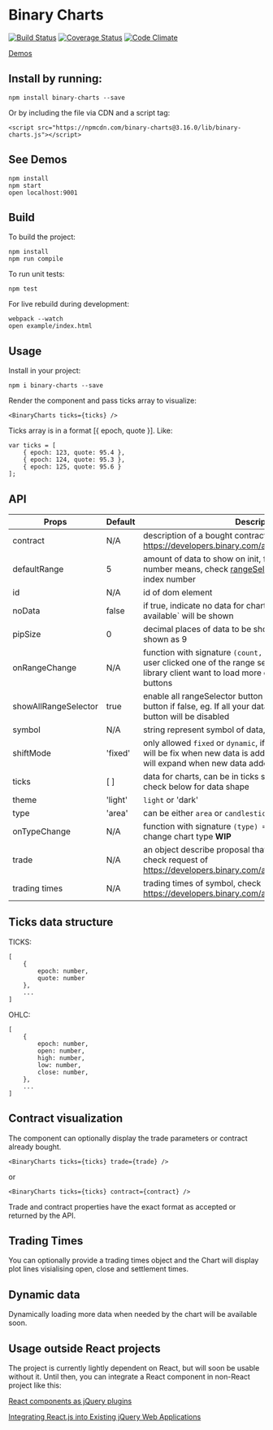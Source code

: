 # Binary Charts

[![Build Status](https://travis-ci.org/binary-com/binary-charts.svg?branch=master)](https://travis-ci.org/binary-com/binary-charts)
[![Coverage Status](https://coveralls.io/repos/github/binary-com/binary-charts/badge.svg?branch=master)](https://coveralls.io/github/binary-com/binary-charts?branch=master)
[![Code Climate](https://codeclimate.com/github/binary-com/binary-charts/badges/gpa.svg)](https://codeclimate.com/github/binary-com/binary-charts)

[Demos](https://binary-com.github.io/binary-charts/)

## Install by running:

```
npm install binary-charts --save
```

Or by including the file via CDN and a script tag:

```
<script src="https://npmcdn.com/binary-charts@3.16.0/lib/binary-charts.js"></script>
```

## See Demos

```
npm install
npm start
open localhost:9001
```

## Build

To build the project:

```
npm install
npm run compile
```

To run unit tests:

```
npm test
```

For live rebuild during development:
```
webpack --watch
open example/index.html
```

## Usage

Install in your project:

```
npm i binary-charts --save
```

Render the component and pass ticks array to visualize:

```
<BinaryCharts ticks={ticks} />
```

Ticks array is in a format [{ epoch, quote }]. Like:

```
var ticks = [
    { epoch: 123, quote: 95.4 },
    { epoch: 124, quote: 95.3 },
    { epoch: 125, quote: 95.6 }
];
```

## API
| Props | Default | Description |
 -------|---------|-------------
 contract | N/A   | description of a bought contract, check response of https://developers.binary.com/api/#proposal_open_contract
 defaultRange | 5 | amount of data to show on init, for details of what each number means, check [rangeSelector](src/parts/rangeSelector.js#L1), value correspond to index number
 id     | N/A     | id of dom element
 noData | false   | if true, indicate no data for chart, message 'Data not available` will be shown
 pipSize | 0      | decimal places of data to be shown, if zero, 9.02 will be shown as 9
 onRangeChange | N/A | function with signature `(count, type) => void`, called when user clicked one of the range selector buttons, useful when library client want to load more data when user click those buttons
 showAllRangeSelector | true | enable all rangeSelector button if true, disable out of range button if false, eg. If all your data is within 1 hour, the 1D button will be disabled
 symbol | N/A     | string represent symbol of data, eg. 'R_100'
 shiftMode | 'fixed' | only allowed `fixed` or `dynamic`, if `fixed`, no of data shown will be fix when new data is added, if `dynamic`, the scroller will expand when new data added
 ticks  | [ ]      | data for charts, can be in ticks structure or ohlc structure, check below for data shape
 theme | 'light'   | `light` or 'dark'
 type | 'area' | can be either `area` or `candlestick`, defines chart type
 onTypeChange | N/A | function with signature `(type) => void`, called when user change chart type **WIP**
 trade | N/A | an object describe proposal that user might want to buy, check request of https://developers.binary.com/api/#proposal
 trading times | N/A | trading times of symbol, check https://developers.binary.com/api/#trading_times

## Ticks data structure
TICKS:
```
[
    {
        epoch: number,
        quote: number
    },
    ...
]
```

OHLC:
```
[
    {
        epoch: number,
        open: number,
        high: number,
        low: number,
        close: number,
    },
    ...
]
```


## Contract visualization

The component can optionally display the trade parameters or contract already bought.

```
<BinaryCharts ticks={ticks} trade={trade} />
```
or

```
<BinaryCharts ticks={ticks} contract={contract} />
```

Trade and contract properties have the exact format as accepted or returned by the API.

## Trading Times

<BinaryCharts ticks={ticks} tradingTimes={tradingTimes} />

You can optionally provide a trading times object and the Chart will display plot lines visialising open, close and settlement times.

## Dynamic data

Dynamically loading more data when needed by the chart will be available soon.

## Usage outside React projects

The project is currently lightly dependent on React, but will soon be usable without it. Until then, you can integrate a React component in non-React project like this:

[React components as jQuery plugins](http://swizec.com/blog/using-react-in-the-real-world/swizec/6710)

[Integrating React.js into Existing jQuery Web Applications](http://winterbe.com/posts/2015/08/24/integrate-reactjs-into-jquery-webapps/)
